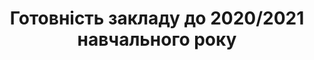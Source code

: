 ﻿---
title: Готовність закладу до 2020/2021 навчального року
---

<youtube id="QABbtvxV9rU"></youtube>
